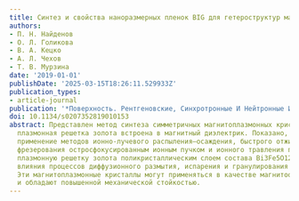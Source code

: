 ```yaml
---
title: Синтез и свойства наноразмерных пленок BIG для гетероструктур магнитоплазмоники
authors:
- П. Н. Найденов
- О. Л. Голикова
- В. А. Кецко
- А. Л. Чехов
- Т. В. Мурзина
date: '2019-01-01'
publishDate: '2025-03-15T18:26:11.529933Z'
publication_types:
- article-journal
publication: '*Поверхность. Рентгеновские, Синхротронные И Нейтронные Исследования*'
doi: 10.1134/s0207352819010153
abstract: Представлен метод синтеза симметричных магнитоплазмонных кристаллов, в которых
  плазмонная решетка золота встроена в магнитный диэлектрик. Показано, что последовательное
  применение методов ионно-лучевого распыления–осаждения, быстрого отжига, размерного
  фрезерования остросфокусированным ионным пучком и ионного травления позволяет капсулировать
  плазмонную решетку золота поликристаллическим слоем состава Bi3Fe5O12 без существенного
  влияния процессов диффузионного размытия, испарения и гранулирования на ее геометрию.
  Эти магнитоплазмонные кристаллы могут применяться в качестве магнитооптических датчиков
  и обладают повышенной механической стойкостью.
---
```

